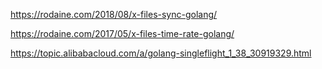 https://rodaine.com/2018/08/x-files-sync-golang/

https://rodaine.com/2017/05/x-files-time-rate-golang/

https://topic.alibabacloud.com/a/golang-singleflight_1_38_30919329.html
